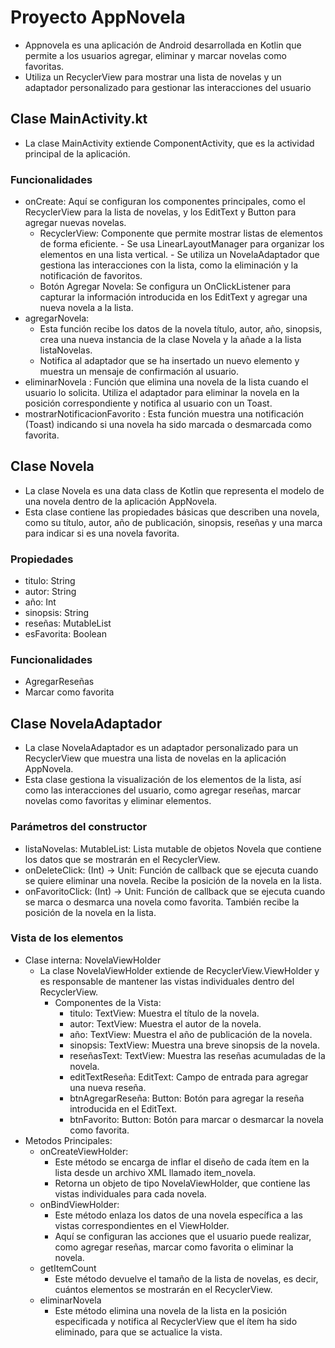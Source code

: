 # Proyecto AppNovela
- Appnovela es una aplicación de Android desarrollada en Kotlin que permite a los usuarios agregar, eliminar y marcar novelas como favoritas.
- Utiliza un RecyclerView para mostrar una lista de novelas y un adaptador personalizado para gestionar las interacciones del usuario
## Clase MainActivity.kt
- La clase MainActivity extiende ComponentActivity, que es la actividad principal de la aplicación.
### Funcionalidades 
- onCreate: Aquí se configuran los componentes principales, como el RecyclerView para la lista de novelas, y los EditText y Button para agregar nuevas novelas.
    - RecyclerView: Componente que permite mostrar listas de elementos de forma eficiente.
          - Se usa LinearLayoutManager para organizar los elementos en una lista vertical.
          - Se utiliza un NovelaAdaptador que gestiona las interacciones con la lista, como la eliminación y la notificación de favoritos.
    - Botón Agregar Novela: Se configura un OnClickListener para capturar la información introducida en los EditText y agregar una nueva novela a la lista.
- agregarNovela:
    - Esta función recibe los datos de la novela título, autor, año, sinopsis, crea una nueva instancia de la clase Novela y la añade a la lista listaNovelas.
    - Notifica al adaptador que se ha insertado un nuevo elemento y muestra un mensaje de confirmación al usuario.
- eliminarNovela : Función que elimina una novela de la lista cuando el usuario lo solicita. Utiliza el adaptador para eliminar la novela en la posición correspondiente y notifica al usuario con un Toast.
- mostrarNotificacionFavorito : Esta función muestra una notificación (Toast) indicando si una novela ha sido marcada o desmarcada como favorita.
## Clase Novela
- La clase Novela es una data class de Kotlin que representa el modelo de una novela dentro de la aplicación AppNovela.
- Esta clase contiene las propiedades básicas que describen una novela, como su título, autor, año de publicación, sinopsis, reseñas y una marca para indicar si es una novela favorita.
### Propiedades
- titulo: String
- autor: String
- año: Int
- sinopsis: String
- reseñas: MutableList<String>
- esFavorita: Boolean
### Funcionalidades
- AgregarReseñas
- Marcar como favorita
## Clase NovelaAdaptador
- La clase NovelaAdaptador es un adaptador personalizado para un RecyclerView que muestra una lista de novelas en la aplicación AppNovela.
- Esta clase gestiona la visualización de los elementos de la lista, así como las interacciones del usuario, como agregar reseñas, marcar novelas como favoritas y eliminar elementos.
### Parámetros del constructor
- listaNovelas: MutableList<Novela>: Lista mutable de objetos Novela que contiene los datos que se mostrarán en el RecyclerView.
- onDeleteClick: (Int) -> Unit: Función de callback que se ejecuta cuando se quiere eliminar una novela. Recibe la posición de la novela en la lista.
- onFavoritoClick: (Int) -> Unit: Función de callback que se ejecuta cuando se marca o desmarca una novela como favorita. También recibe la posición de la novela en la lista.
### Vista de los elementos
 - Clase interna: NovelaViewHolder
    - La clase NovelaViewHolder extiende de RecyclerView.ViewHolder y es responsable de mantener las vistas individuales dentro del RecyclerView.
      - Componentes de la Vista:
        - titulo: TextView: Muestra el título de la novela.
        - autor: TextView: Muestra el autor de la novela.
        - año: TextView: Muestra el año de publicación de la novela.
        - sinopsis: TextView: Muestra una breve sinopsis de la novela.
        - reseñasText: TextView: Muestra las reseñas acumuladas de la novela.
        - editTextReseña: EditText: Campo de entrada para agregar una nueva reseña.
        - btnAgregarReseña: Button: Botón para agregar la reseña introducida en el EditText.
        - btnFavorito: Button: Botón para marcar o desmarcar la novela como favorita.
 - Metodos Principales: 
   - onCreateViewHolder:
     - Este método se encarga de inflar el diseño de cada ítem en la lista desde un archivo XML llamado item_novela. 
     - Retorna un objeto de tipo NovelaViewHolder, que contiene las vistas individuales para cada novela.
   - onBindViewHolder:
     - Este método enlaza los datos de una novela específica a las vistas correspondientes en el ViewHolder. 
     - Aquí se configuran las acciones que el usuario puede realizar, como agregar reseñas, marcar como favorita o eliminar la novela.
   - getItemCount
     - Este método devuelve el tamaño de la lista de novelas, es decir, cuántos elementos se mostrarán en el RecyclerView.
   - eliminarNovela
     - Este método elimina una novela de la lista en la posición especificada y notifica al RecyclerView que el ítem ha sido eliminado, para que se actualice la vista.

